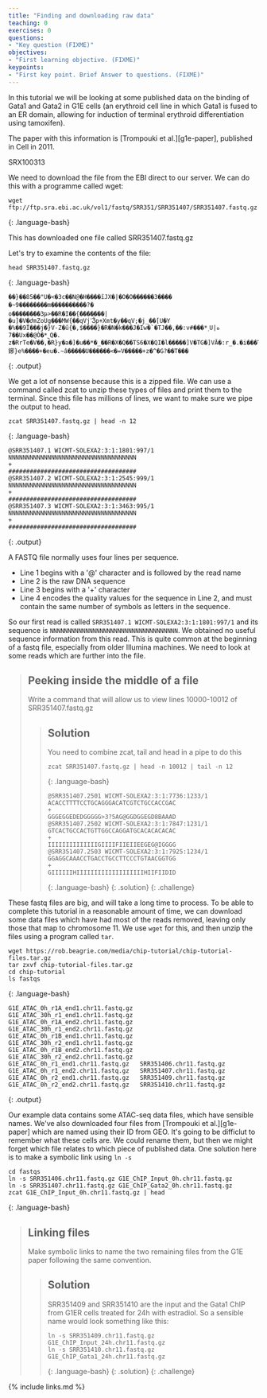 ```yaml
---
title: "Finding and downloading raw data"
teaching: 0
exercises: 0
questions:
- "Key question (FIXME)"
objectives:
- "First learning objective. (FIXME)"
keypoints:
- "First key point. Brief Answer to questions. (FIXME)"
---
```


In this tutorial we will be looking at some published data on
the binding of Gata1 and Gata2 in G1E cells (an erythroid cell line
in which Gata1 is fused to an ER domain, allowing for induction of
terminal erythroid differentiation using tamoxifen).

The paper with this information is [Trompouki et al.][g1e-paper],
published in Cell in 2011.

SRX100313

We need to download the file from the EBI direct to our server. We can do this
with a programme called wget:

~~~
wget ftp://ftp.sra.ebi.ac.uk/vol1/fastq/SRR351/SRR351407/SRR351407.fastq.gz
~~~
{: .language-bash}

This has downloaded one file called SRR351407.fastq.gz

Let's try to examine the contents of the file:

~~~
head SRR351407.fastq.gz
~~~
{: .language-bash}

~~~
��}��85��"U�<�3c��N@�H����ĩJX�|�O�O������3����	�~9��������m����������?�
o��������3թ>��R�I��{�������|�u]�V�ժmZoUg���MW{��qVjߵǮp+Xmt�y��qV;�j_��[U�Y
�%��9Ϊ���j�}V-Z�ű{�,$����}�R�N�k���J�Iw�`�TJ��,��:v#���*˲Uە|�7�Ux��@Ò�*˾Q�.
z�RrTe�V��,�R}y�a�]�u��*�_��R�X�Q��TS6�X�QI�l�����]V�TG�]VӐ�:r_�.�i���T�.�
鋣}e%����+�eu�.~â�����U������<�=V�����+z�^�G?��T���
~~~
{: .output}

We get a lot of nonsense because this is a zipped file. We can use a command
called zcat to unzip these types of files and print them to the terminal.
Since this file has millions of lines, we want to make sure we pipe the output
to head.

~~~
zcat SRR351407.fastq.gz | head -n 12
~~~
{: .language-bash}

~~~
@SRR351407.1 WICMT-SOLEXA2:3:1:1801:997/1
NNNNNNNNNNNNNNNNNNNNNNNNNNNNNNNNNNNN
+
####################################
@SRR351407.2 WICMT-SOLEXA2:3:1:2545:999/1
NNNNNNNNNNNNNNNNNNNNNNNNNNNNNNNNNNNN
+
####################################
@SRR351407.3 WICMT-SOLEXA2:3:1:3463:995/1
NNNNNNNNNNNNNNNNNNNNNNNNNNNNNNNNNNNN
+
####################################
~~~
{: .output}

A FASTQ file normally uses four lines per sequence.

- Line 1 begins with a '@' character and is followed by the read name
- Line 2 is the raw DNA sequence
- Line 3 begins with a '+' character
- Line 4 encodes the quality values for the sequence in Line 2, and must contain the same number of symbols as letters in the sequence.

So our first read is called `SRR351407.1 WICMT-SOLEXA2:3:1:1801:997/1` and its sequence
is `NNNNNNNNNNNNNNNNNNNNNNNNNNNNNNNNNNNN`. We obtained no useful sequence information from
this read. This is quite common at the beginning of a fastq file, especially from
older Illumina machines. We need to look at some reads which are further into the file.

> ## Peeking inside the middle of a file
>
> Write a command that will allow us to view lines
> 10000-10012 of SRR351407.fastq.gz
>
> > ## Solution
> >
> > You need to combine zcat, tail and head in a pipe to do this
> >
> > ~~~
> > zcat SRR351407.fastq.gz | head -n 10012 | tail -n 12
> > ~~~
> > {: .language-bash}
> >
> > ~~~
> > @SRR351407.2501 WICMT-SOLEXA2:3:1:7736:1233/1
> > ACACCTTTTCCTGCAGGGACATCGTCTGCCACCGAC
> > +
> > GGGEGGEDEDGGGGG>3?5AG@GGDGGEGD8BAAAD
> > @SRR351407.2502 WICMT-SOLEXA2:3:1:7847:1231/1
> > GTCACTGCCACTGTTGGCCAGGATGCACACACACAC
> > +
> > IIIIIIIIIIIIIIGIIIIFIIEIIEEGEG@IGGGG
> > @SRR351407.2503 WICMT-SOLEXA2:3:1:7925:1234/1
> > GGAGGCAAACCTGACCTGCCTTCCCTGTAACGGTGG
> > +
> > GIIIIIIHIIIIIIIIIIIIIIIIIIIHIIFIIDID
> > ~~~
> > {: .language-bash}
> {: .solution}
{: .challenge}

These fastq files are big, and will take a long time to process. To
be able to complete this tutorial in a reasonable amount of time, we
can download some data files which have had most of the reads removed,
leaving only those that map to chromosome 11. We use `wget` for this,
and then unzip the files using a program called `tar`.

~~~
wget https://rob.beagrie.com/media/chip-tutorial/chip-tutorial-files.tar.gz
tar zxvf chip-tutorial-files.tar.gz
cd chip-tutorial
ls fastqs
~~~
{: .language-bash}

~~~
G1E_ATAC_0h_r1A_end1.chr11.fastq.gz  G1E_ATAC_30h_r1_end1.chr11.fastq.gz
G1E_ATAC_0h_r1A_end2.chr11.fastq.gz  G1E_ATAC_30h_r1_end2.chr11.fastq.gz
G1E_ATAC_0h_r1B_end1.chr11.fastq.gz  G1E_ATAC_30h_r2_end1.chr11.fastq.gz
G1E_ATAC_0h_r1B_end2.chr11.fastq.gz  G1E_ATAC_30h_r2_end2.chr11.fastq.gz
G1E_ATAC_0h_r1_end1.chr11.fastq.gz   SRR351406.chr11.fastq.gz
G1E_ATAC_0h_r1_end2.chr11.fastq.gz   SRR351407.chr11.fastq.gz
G1E_ATAC_0h_r2_end1.chr11.fastq.gz   SRR351409.chr11.fastq.gz
G1E_ATAC_0h_r2_end2.chr11.fastq.gz   SRR351410.chr11.fastq.gz
~~~
{: .output}

Our example data contains some ATAC-seq data files, which have
sensible names. We've also downloaded four files from
[Trompouki et al.][g1e-paper] which are named using their ID
from GEO. It's going to be difficlut to remember what these cells are.
We could rename them, but then we might forget which file relates to
which piece of published data. One solution here is to make a symbolic
link using `ln -s`

~~~
cd fastqs
ln -s SRR351406.chr11.fastq.gz G1E_ChIP_Input_0h.chr11.fastq.gz
ln -s SRR351407.chr11.fastq.gz G1E_ChIP_Gata2_0h.chr11.fastq.gz
zcat G1E_ChIP_Input_0h.chr11.fastq.gz | head
~~~
{: .language-bash}

> ## Linking files
>
> Make symbolic links to name the two remaining files from the
> G1E paper following the same convention.
>
> > ## Solution
> >
> > SRR351409 and SRR351410 are the input and the Gata1 ChIP
> > from G1ER cells treated for 24h with estradiol. So a
> > sensible name would look something like this:
> >
> > ~~~
> > ln -s SRR351409.chr11.fastq.gz G1E_ChIP_Input_24h.chr11.fastq.gz
> > ln -s SRR351410.chr11.fastq.gz G1E_ChIP_Gata1_24h.chr11.fastq.gz
> > ~~~
> > {: .language-bash}
> {: .solution}
{: .challenge}



{% include links.md %}

